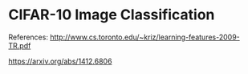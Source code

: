 # CIFAR-10 Image Classification

References:
http://www.cs.toronto.edu/~kriz/learning-features-2009-TR.pdf

https://arxiv.org/abs/1412.6806
